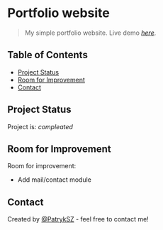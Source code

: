 # Portfolio website
> My simple portfolio website.
> Live demo [_here_](https://patryk.site).


## Table of Contents
* [Project Status](#project-status)
* [Room for Improvement](#room-for-improvement)
* [Contact](#contact)
<!-- * [License](#license) -->


## Project Status
Project is: _compleated_


## Room for Improvement

Room for improvement:
- Add mail/contact module


## Contact
Created by [@PatrykSZ](https://www.patryk.site) - feel free to contact me!


<!-- Optional -->
<!-- ## License -->
<!-- This project is open source and available under the [... License](). -->

<!-- You don't have to include all sections - just the one's relevant to your project -->
